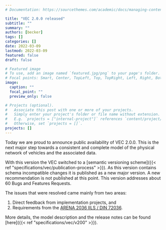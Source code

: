 ```yaml
---
# Documentation: https://sourcethemes.com/academic/docs/managing-content/

title: "VEC 2.0.0 released"
subtitle: ""
summary: ""
authors: [becker]
tags: []
categories: []
date: 2022-03-09
lastmod: 2022-03-09
featured: false
draft: false

# Featured image
# To use, add an image named `featured.jpg/png` to your page's folder.
# Focal points: Smart, Center, TopLeft, Top, TopRight, Left, Right, BottomLeft, Bottom, BottomRight.
image:
  caption: ""
  focal_point: ""
  preview_only: false

# Projects (optional).
#   Associate this post with one or more of your projects.
#   Simply enter your project's folder or file name without extension.
#   E.g. `projects = ["internal-project"]` references `content/project/deep-learning/index.md`.
#   Otherwise, set `projects = []`.
projects: []
---
```

Today we are proud to announce public availability of VEC 2.0.0. This is the 
next major step towards a consistent and complete model of the physical network of 
vehicles and the associated data. 

With this version the VEC switched to a [semantic versioning scheme]({{< ref "specifications/vec/publication-process" >}}). As this version contains schema incompatible changes it is published as a new major version. A new recommendation is not published at this point. This version addresses about 60 Bugs and Features Requests. 

The issues that were resolved came mainly from two areas:

1. Direct feedback from implementation projects, and 
2. Requirements from the [ARENA 2036 IILS / DIN 72036](https://www.arena2036.de/en/innovation-initiative-wire-harness). 

More details, the model description and the release notes can be found [here]({{< ref "specifications/vec/v200" >}}). 